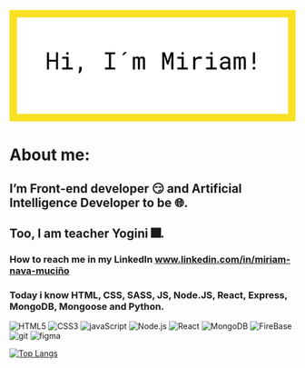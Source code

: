 ![MyLogo](https://raw.githubusercontent.com/MiriamNM/MiriamNM.github.io/main/assets/LogoGitHub.png)

# About me:
## I’m Front-end developer 😏 and Artificial Intelligence Developer to be 🌐.

## Too, I am teacher Yogini 🎆. 

### How to reach me in  my LinkedIn www.linkedin.com/in/miriam-nava-muciño

<!---
MiriamNM/MiriamNM is a ✨ special ✨ repository because its `README.md` (this file) appears on your GitHub profile.
You can click the Preview link to take a look at your changes.
--->

### Today i know HTML, CSS, SASS, JS, Node.JS, React, Express, MongoDB, Mongoose and Python.
![HTML5](https://img.shields.io/badge/HTML5-E34F26?style=for-the-badge&logo=html5&logoColor=white)
![CSS3](https://img.shields.io/badge/CSS3-1572B6?style=for-the-badge&logo=css3&logoColor=white)
![javaScript](https://img.shields.io/badge/JavaScript-F7DF1E?style=for-the-badge&logo=javascript&logoColor=black)
![Node.js](https://img.shields.io/badge/Node.js-43853D?style=for-the-badge&logo=node.js&logoColor=white)
![React](https://img.shields.io/badge/React-20232A?style=for-the-badge&logo=react&logoColor=61DAFB)
![MongoDB](https://img.shields.io/badge/MongoDB-4EA94B?style=for-the-badge&logo=mongodb&logoColor=white)
![FireBase](https://img.shields.io/badge/firebase-ffca28?style=for-the-badge&logo=firebase&logoColor=black)
![git](https://img.shields.io/badge/Git-F05032?style=for-the-badge&logo=git&logoColor=white)
![figma](https://img.shields.io/badge/Figma-F24E1E?style=for-the-badge&logo=figma&logoColor=white)


[![Top Langs](https://github-readme-stats.vercel.app/api/top-langs/?username=MiriamNM&layout=compact)](https://github.com/MiriamNM/github-readme-stats)
